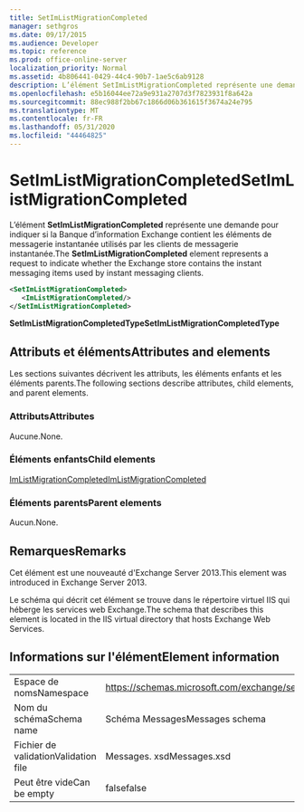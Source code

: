 ```yaml
---
title: SetImListMigrationCompleted
manager: sethgros
ms.date: 09/17/2015
ms.audience: Developer
ms.topic: reference
ms.prod: office-online-server
localization_priority: Normal
ms.assetid: 4b806441-0429-44c4-90b7-1ae5c6ab9128
description: L’élément SetImListMigrationCompleted représente une demande pour indiquer si la Banque d’information Exchange contient les éléments de messagerie instantanée utilisés par les clients de messagerie instantanée.
ms.openlocfilehash: e5b16044ee72a9e931a2707d3f7823931f8a642a
ms.sourcegitcommit: 88ec988f2bb67c1866d06b361615f3674a24e795
ms.translationtype: MT
ms.contentlocale: fr-FR
ms.lasthandoff: 05/31/2020
ms.locfileid: "44464825"
---
```

# <a name="setimlistmigrationcompleted"></a><span data-ttu-id="316b6-103">SetImListMigrationCompleted</span><span class="sxs-lookup"><span data-stu-id="316b6-103">SetImListMigrationCompleted</span></span>

<span data-ttu-id="316b6-104">L’élément **SetImListMigrationCompleted** représente une demande pour indiquer si la Banque d’information Exchange contient les éléments de messagerie instantanée utilisés par les clients de messagerie instantanée.</span><span class="sxs-lookup"><span data-stu-id="316b6-104">The **SetImListMigrationCompleted** element represents a request to indicate whether the Exchange store contains the instant messaging items used by instant messaging clients.</span></span> 
  
```XML
<SetImListMigrationCompleted>
   <ImListMigrationCompleted/>
</SetImListMigrationCompleted>
```

 <span data-ttu-id="316b6-105">**SetImListMigrationCompletedType**</span><span class="sxs-lookup"><span data-stu-id="316b6-105">**SetImListMigrationCompletedType**</span></span>
## <a name="attributes-and-elements"></a><span data-ttu-id="316b6-106">Attributs et éléments</span><span class="sxs-lookup"><span data-stu-id="316b6-106">Attributes and elements</span></span>

<span data-ttu-id="316b6-107">Les sections suivantes décrivent les attributs, les éléments enfants et les éléments parents.</span><span class="sxs-lookup"><span data-stu-id="316b6-107">The following sections describe attributes, child elements, and parent elements.</span></span>
  
### <a name="attributes"></a><span data-ttu-id="316b6-108">Attributs</span><span class="sxs-lookup"><span data-stu-id="316b6-108">Attributes</span></span>

<span data-ttu-id="316b6-109">Aucune.</span><span class="sxs-lookup"><span data-stu-id="316b6-109">None.</span></span>
  
### <a name="child-elements"></a><span data-ttu-id="316b6-110">Éléments enfants</span><span class="sxs-lookup"><span data-stu-id="316b6-110">Child elements</span></span>

[<span data-ttu-id="316b6-111">ImListMigrationCompleted</span><span class="sxs-lookup"><span data-stu-id="316b6-111">ImListMigrationCompleted</span></span>](imlistmigrationcompleted.md)
  
### <a name="parent-elements"></a><span data-ttu-id="316b6-112">Éléments parents</span><span class="sxs-lookup"><span data-stu-id="316b6-112">Parent elements</span></span>

<span data-ttu-id="316b6-113">Aucun.</span><span class="sxs-lookup"><span data-stu-id="316b6-113">None.</span></span>
  
## <a name="remarks"></a><span data-ttu-id="316b6-114">Remarques</span><span class="sxs-lookup"><span data-stu-id="316b6-114">Remarks</span></span>

<span data-ttu-id="316b6-115">Cet élément est une nouveauté d'Exchange Server 2013.</span><span class="sxs-lookup"><span data-stu-id="316b6-115">This element was introduced in Exchange Server 2013.</span></span>
  
<span data-ttu-id="316b6-116">Le schéma qui décrit cet élément se trouve dans le répertoire virtuel IIS qui héberge les services web Exchange.</span><span class="sxs-lookup"><span data-stu-id="316b6-116">The schema that describes this element is located in the IIS virtual directory that hosts Exchange Web Services.</span></span>
  
## <a name="element-information"></a><span data-ttu-id="316b6-117">Informations sur l'élément</span><span class="sxs-lookup"><span data-stu-id="316b6-117">Element information</span></span>

|||
|:-----|:-----|
|<span data-ttu-id="316b6-118">Espace de noms</span><span class="sxs-lookup"><span data-stu-id="316b6-118">Namespace</span></span>  <br/> |https://schemas.microsoft.com/exchange/services/2006/messages  <br/> |
|<span data-ttu-id="316b6-119">Nom du schéma</span><span class="sxs-lookup"><span data-stu-id="316b6-119">Schema name</span></span>  <br/> |<span data-ttu-id="316b6-120">Schéma Messages</span><span class="sxs-lookup"><span data-stu-id="316b6-120">Messages schema</span></span>  <br/> |
|<span data-ttu-id="316b6-121">Fichier de validation</span><span class="sxs-lookup"><span data-stu-id="316b6-121">Validation file</span></span>  <br/> |<span data-ttu-id="316b6-122">Messages. xsd</span><span class="sxs-lookup"><span data-stu-id="316b6-122">Messages.xsd</span></span>  <br/> |
|<span data-ttu-id="316b6-123">Peut être vide</span><span class="sxs-lookup"><span data-stu-id="316b6-123">Can be empty</span></span>  <br/> |<span data-ttu-id="316b6-124">false</span><span class="sxs-lookup"><span data-stu-id="316b6-124">false</span></span>  <br/> |
   

